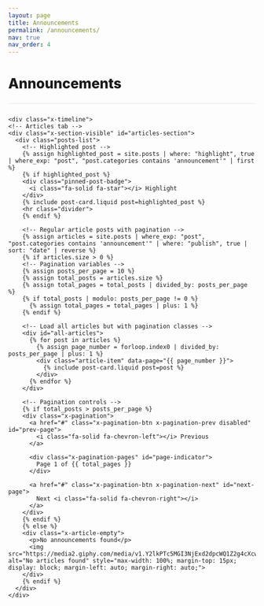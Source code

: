 ```yaml
---
layout: page
title: Announcements
permalink: /announcements/
nav: true
nav_order: 4
---
```


<div class="x-article-container">
  <div class="x-article-header">
    <h1>Announcements</h1>
  </div>
  
  <!-- Article list in X.com style -->
    <div class="x-timeline">
    <!-- Articles tab -->
    <div class="x-section-visible" id="articles-section">
      <div class="posts-list">
        <!-- Highlighted post -->
        {% assign highlighted_post = site.posts | where: "highlight", true | where_exp: "post", "post.categories contains 'announcement'" | first %}
        {% if highlighted_post %}
        <div class="pinned-post-badge">
          <i class="fa-solid fa-star"></i> Highlight
        </div>
        {% include post-card.liquid post=highlighted_post %}
        <hr class="divider">
        {% endif %}

        <!-- Regular article posts with pagination -->
        {% assign articles = site.posts | where_exp: "post", "post.categories contains 'announcement'" | where: "publish", true | sort: "date" | reverse %}
        {% if articles.size > 0 %}
        <!-- Pagination variables -->
        {% assign posts_per_page = 10 %}
        {% assign total_posts = articles.size %}
        {% assign total_pages = total_posts | divided_by: posts_per_page %}
        {% if total_posts | modulo: posts_per_page != 0 %}
          {% assign total_pages = total_pages | plus: 1 %}
        {% endif %}
        
        <!-- Load all articles but with pagination classes -->
        <div id="all-articles">
          {% for post in articles %}
            {% assign page_number = forloop.index0 | divided_by: posts_per_page | plus: 1 %}
            <div class="article-item" data-page="{{ page_number }}">
              {% include post-card.liquid post=post %}
            </div>
          {% endfor %}
        </div>
        
        <!-- Pagination controls -->
        {% if total_posts > posts_per_page %}
        <div class="x-pagination">
          <a href="#" class="x-pagination-btn x-pagination-prev disabled" id="prev-page">
            <i class="fa-solid fa-chevron-left"></i> Previous
          </a>
          
          <div class="x-pagination-pages" id="page-indicator">
            Page 1 of {{ total_pages }}
          </div>
          
          <a href="#" class="x-pagination-btn x-pagination-next" id="next-page">
            Next <i class="fa-solid fa-chevron-right"></i>
          </a>
        </div>
        {% endif %}
        {% else %}
        <div class="x-article-empty">
          <p>No announcements found</p>
          <img src="https://media2.giphy.com/media/v1.Y2lkPTc5MGI3NjExd2dpcWQ1Z2g4cXcweG5qeDF2czg4cHg3NGhoeXdndTAzcDZ4ejBhbiZlcD12MV9pbnRlcm5hbF9naWZfYnlfaWQmY3Q9Zw/vR1dPIYzQmkRzLZk2w/giphy.gif" alt="No articles found" style="max-width: 100%; margin-top: 15px; display: block; margin-left: auto; margin-right: auto;">
        </div>
        {% endif %}
      </div>
    </div>
  </div>
</div>

<style>
:root {
  --x-font: -apple-system, BlinkMacSystemFont, "Segoe UI", Roboto, Helvetica, Arial, sans-serif;
  --x-blue: #1DA1F2;
  --x-black: #14171A;
  --x-dark-gray: #657786;
  --x-light-gray: #AAB8C2;
  --x-extra-light-gray: #E1E8ED;
  --x-lightest-gray: #F5F8FA;
}

/* X.com article styling */
.x-article-container {
  margin: 0 auto;
  font-family: var(--x-font);
}

.x-article-header {
  margin-bottom: 25px;
  padding-bottom: 15px;
  border-bottom: 1px solid var(--x-extra-light-gray);
}

.x-article-header h1 {
  font-size: 28px;
  font-weight: 800;
  margin-bottom: 8px;
  font-family: var(--x-font);
}

.x-article-description {
  color: var(--x-dark-gray);
  font-size: 15px;
  margin: 0;
}

.x-article-list {
  display: flex;
  flex-direction: column;
  gap: 24px;
}

.x-article-card {
  padding: 16px;
  border-radius: 12px;
  background-color: white;
  border: 1px solid var(--x-extra-light-gray);
  transition: background-color 0.2s;
}

.x-article-card:hover {
  background-color: var(--x-lightest-gray);
}

.x-article-meta {
  display: flex;
  align-items: center;
  gap: 10px;
  margin-bottom: 12px;
}

.x-article-date {
  color: var(--x-dark-gray);
  font-size: 14px;
}

.text-muted {
  color: #8899a6;
  font-size: 0.8rem;
}

.x-badge {
  display: inline-flex;
  align-items: center;
  justify-content: center;
  padding: 2px 8px;
  border-radius: 12px;
  font-size: 12px;
  font-weight: 600;
}

.x-badge-highlight {
  background-color: rgba(29, 161, 242, 0.1);
  color: var(--x-blue);
}

.x-badge-popular {
  background-color: rgba(255, 173, 31, 0.1);
  color: #FFAD1F;
}

.x-badge-new {
  background-color: rgba(77, 208, 117, 0.1);
  color: #4DD075;
}

.x-article-title {
  font-size: 18px;
  font-weight: 700;
  margin: 0 0 10px 0;
  line-height: 1.3;
  font-family: var(--x-font);
}

.x-article-title a {
  color: var(--x-black);
  text-decoration: none;
}

.x-article-title a:hover {
  color: var(--x-blue);
}

.x-article-excerpt {
  color: var(--x-dark-gray);
  font-size: 15px;
  margin: 0 0 15px 0;
  line-height: 1.4;
}

.x-article-footer {
  display: flex;
  justify-content: space-between;
  align-items: center;
  margin-top: 15px;
}

.x-article-tags {
  display: flex;
  flex-wrap: wrap;
  gap: 8px;
}

.x-category {
  font-size: 14px;
  color: var(--x-dark-gray);
  background-color: var(--x-lightest-gray);
  padding: 3px 10px;
  border-radius: 16px;
  text-decoration: none;
}

.x-category:hover {
  background-color: rgba(29, 161, 242, 0.1);
  color: var(--x-blue);
  text-decoration: none;
}

.x-tag {
  font-size: 14px;
  color: var(--x-blue);
  text-decoration: none;
}

.x-tag:hover {
  text-decoration: underline;
}

.x-article-stats {
  display: flex;
  align-items: center;
  gap: 15px;
}

.x-read-time {
  color: var(--x-dark-gray);
  font-size: 14px;
}

/* Pagination styles */
.x-pagination {
  display: flex;
  justify-content: space-between;
  align-items: center;
  margin-top: 30px;
  padding-top: 20px;
  border-top: 1px solid var(--x-extra-light-gray);
}

.x-pagination-btn {
  display: inline-flex;
  align-items: center;
  padding: 8px 16px;
  border-radius: 20px;
  background-color: var(--x-blue);
  color: white;
  font-weight: 600;
  text-decoration: none;
  transition: background-color 0.2s;
}

.x-pagination-btn:hover {
  background-color: #1a91da;
  text-decoration: none;
  color: white;
}

.x-pagination-btn.disabled {
  background-color: var(--x-extra-light-gray);
  color: var(--x-dark-gray);
  cursor: not-allowed;
  pointer-events: none;
}

.x-pagination-pages {
  font-size: 14px;
  color: var(--x-dark-gray);
}

.x-pagination-prev i {
  margin-right: 5px;
}

.x-pagination-next i {
  margin-left: 5px;
}

/* Article pagination */
.article-item {
  display: none;
}

.article-item.active {
  display: block;
}

/* Dark mode pagination */
.dark-mode .x-pagination {
  border-color: #38444d;
}

.dark-mode .x-pagination-btn.disabled {
  background-color: #192734;
  color: #8899a6;
}

.dark-mode .x-pagination-pages {
  color: #8899a6;
}

/* Dark mode support */
.dark-mode .x-article-card {
  background-color: #192734;
  border-color: #38444d;
}

.dark-mode .x-article-card:hover {
  background-color: #22303c;
}

.dark-mode .x-article-title a {
  color: #fff;
}

.dark-mode .x-article-excerpt {
  color: #8899a6;
}

.dark-mode .x-category {
  background-color: #192734;
  color: #8899a6;
}

.dark-mode .x-article-date, 
.dark-mode .x-read-time {
  color: #8899a6;
}

.dark-mode .text-muted {
  color: #657786;
}
</style>

<script>
  // Define the missing initTheme function
//   function initTheme() {
//     const userPref = localStorage.getItem('theme');
//     if (userPref === 'dark') {
//       document.body.classList.add('dark-mode');
//     } else if (userPref === 'light') {
//       document.body.classList.add('light-mode');
//     } else {
//       // Default or system preference
//       if (window.matchMedia && window.matchMedia('(prefers-color-scheme: dark)').matches) {
//         document.body.classList.add('dark-mode');
//       }
//     }
//   }
  
  // Initialize theme when page loads
  document.addEventListener('DOMContentLoaded', function() {
    // initTheme();
    initPagination();
  });
  
  // Client-side pagination
  function initPagination() {
    const articles = document.querySelectorAll('.article-item');
    const prevBtn = document.getElementById('prev-page');
    const nextBtn = document.getElementById('next-page');
    const pageIndicator = document.getElementById('page-indicator');
    
    // Get current page from URL or default to 1
    const urlParams = new URLSearchParams(window.location.search);
    let currentPage = parseInt(urlParams.get('page')) || 1;
    
    // Calculate total pages
    const totalPages = Math.ceil(articles.length / {{ posts_per_page }});
    
    // Ensure current page is valid
    if (currentPage < 1) currentPage = 1;
    if (currentPage > totalPages) currentPage = totalPages;
    
    // Update URL with current page
    if (!urlParams.has('page') || parseInt(urlParams.get('page')) !== currentPage) {
      const url = new URL(window.location);
      url.searchParams.set('page', currentPage);
      window.history.replaceState({}, '', url);
    }
    
    // Function to show articles for current page
    function showPage(page) {
      // Hide all articles
      articles.forEach(article => {
        article.classList.remove('active');
      });
      
      // Show articles for current page
      articles.forEach(article => {
        if (parseInt(article.dataset.page) === page) {
          article.classList.add('active');
        }
      });
      
      // Update pagination buttons
      prevBtn.classList.toggle('disabled', page <= 1);
      nextBtn.classList.toggle('disabled', page >= totalPages);
      
      // Update page indicator
      pageIndicator.textContent = `Page ${page} of ${totalPages}`;
      
      // Update URL
      const url = new URL(window.location);
      url.searchParams.set('page', page);
      window.history.pushState({}, '', url);
    }
    
    // Show initial page
    showPage(currentPage);
    
    // Add event listeners to pagination buttons
    prevBtn.addEventListener('click', function(e) {
      e.preventDefault();
      if (currentPage > 1) {
        currentPage--;
        showPage(currentPage);
      }
    });
    
    nextBtn.addEventListener('click', function(e) {
      e.preventDefault();
      if (currentPage < totalPages) {
        currentPage++;
        showPage(currentPage);
      }
    });
    
    // Handle browser back/forward buttons
    window.addEventListener('popstate', function() {
      const urlParams = new URLSearchParams(window.location.search);
      currentPage = parseInt(urlParams.get('page')) || 1;
      showPage(currentPage);
    });
  }
</script> 